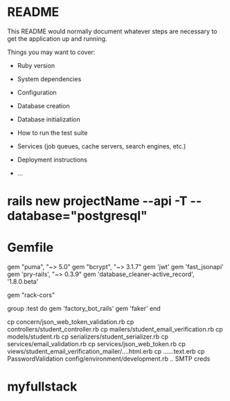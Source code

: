 # README

This README would normally document whatever steps are necessary to get the
application up and running.

Things you may want to cover:

* Ruby version

* System dependencies

* Configuration

* Database creation

* Database initialization

* How to run the test suite

* Services (job queues, cache servers, search engines, etc.)

* Deployment instructions

* ...
# rails new projectName --api -T --database="postgresql"
# Gemfile
gem "puma", "~> 5.0"
gem "bcrypt", "~> 3.1.7"
gem 'jwt'
gem 'fast_jsonapi'
gem 'pry-rails', "~> 0.3.9"
gem 'database_cleaner-active_record', '1.8.0.beta'

gem "rack-cors"

group :test do
    gem 'factory_bot_rails'
    gem 'faker'
end

cp  concern/json_web_token_validation.rb
cp controllers/student_controller.rb
cp mailers/student_email_verification.rb
cp models/student.rb
cp serializers/student_serializer.rb
cp services/email_validation.rb
cp services/json_web_token.rb
cp views/student_email_verification_mailer/....html.erb
cp ......text.erb
cp PasswordValidation
config/environment/development.rb .. SMTP creds
# myfullstack
